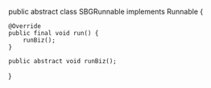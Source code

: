 

public abstract class SBGRunnable implements Runnable {

    @Override
    public final void run() {
        runBiz();
    }

    public abstract void runBiz();

}
